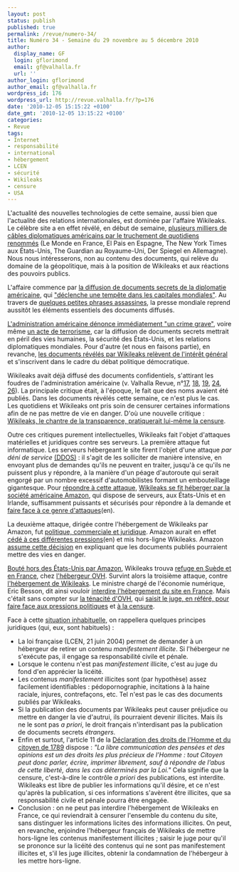 ```yaml
---
layout: post
status: publish
published: true
permalink: /revue/numero-34/
title: Numéro 34 - Semaine du 29 novembre au 5 décembre 2010
author:
  display_name: GF
  login: gflorimond
  email: gf@valhalla.fr
  url: ''
author_login: gflorimond
author_email: gf@valhalla.fr
wordpress_id: 176
wordpress_url: http://revue.valhalla.fr/?p=176
date: '2010-12-05 15:15:22 +0100'
date_gmt: '2010-12-05 13:15:22 +0100'
categories:
- Revue
tags:
- Internet
- responsabilité
- international
- hébergement
- LCEN
- sécurité
- Wikileaks
- censure
- USA
---
```

<p>L'actualité des nouvelles technologies de cette semaine, aussi bien que l'actualité des relations internationales, est dominée par l'affaire Wikileaks. Le célèbre site a en effet révélé, en début de semaine, <a href="http://www.lemonde.fr/tiny/1446078/">plusieurs milliers de câbles diplomatiques américains par le truchement de quotidiens renommés</a> (Le Monde en France, El Pais en Espagne, The New York Times aux États-Unis, The Guardian au Royaume-Uni, Der Spiegel en Allemagne). Nous nous intéresserons, non au contenu des documents, qui relève du domaine de la géopolitique, mais à la position de Wikileaks et aux réactions des pouvoirs publics.</p>
<p>L'affaire commence par <a href="http://www.lemonde.fr/tiny/1446540/">la diffusion de documents secrets de la diplomatie américaine</a>, qui <a href="http://www.lemonde.fr/tiny/1446096/">"déclenche une tempête dans les capitales mondiales"</a>. Au travers de <a href="http://www.lemonde.fr/tiny/1446279/">quelques petites phrases assassines</a>, la presse mondiale reprend aussitôt les éléments essentiels des documents diffusés.</p>
<p><a href="http://www.lemonde.fr/tiny/1446636/">L'administration américaine dénonce immédiatement "un crime grave"</a>, voire même <a href="http://www.numerama.com/magazine/17494-wikileaks-accuse-de-terrorisme-et-d-espionnage-par-un-elu-americain.html">un acte de terrorisme</a>, car la diffusion de documents secrets mettrait en péril des vies humaines, la sécurité des États-Unis, et les relations diplomatiques mondiales. Pour d'autre (et nous en faisons partie), en revanche, <a href="http://www.lemonde.fr/tiny/1447403/">les documents révélés par Wikileaks relèvent de l'intérêt général</a> et s'inscrivent dans le cadre du débat politique démocratique.</p>
<p>Wikileaks avait déjà diffusé des documents confidentiels, s'attirant les foudres de l'administration américaine (v. Valhalla Revue, n°<a href="http://revue.valhalla.fr/numeros/17/">17</a>, <a href="http://revue.valhalla.fr/numeros/18/">18</a>, <a href="http://revue.valhalla.fr/numeros/19/">19</a>, <a href="http://revue.valhalla.fr/numeros/24/">24</a>, <a href="http://revue.valhalla.fr/numeros/26/">26</a>). La principale critique était, à l'époque, le fait que des noms avaient été publiés. Dans les documents révélés cette semaine, ce n'est plus le cas. Les quotidiens et Wikileaks ont pris soin de censurer certaines informations afin de ne pas mettre de vie en danger. D'où une nouvelle critique : <a href="http://www.lemonde.fr/tiny/1446786/">Wikileaks, le chantre de la transparence, pratiquerait lui-même la censure</a>.</p>
<p>Outre ces critiques purement intellectuelles, Wikileaks fait l'objet d'attaques matérielles et juridiques contre ses serveurs. La première attaque fut informatique. Les serveurs hébergeant le site firent l'objet d'une attaque <i>par déni de service</i> <a href="http://www.cisco.com/en/US/tech/tk59/technologies_white_paper09186a0080174a5b.shtml">(DDOS)</a> : il s'agit de les solliciter de manière intensive, en envoyant plus de demandes qu'ils ne peuvent en traiter, jusqu'à ce qu'ils ne puissent plus y répondre, à la manière d'un péage d'autoroute qui serait engorgé par un nombre excessif d'automobilistes formant un embouteillage gigantesque. Pour <a href="http://www.lemondeinformatique.fr/actualites/lire-wikileaks-heberge-chez-amazon-ec2-pour-echapper-a-des-attaques-dos-32284.html">répondre à cette attaque</a>, <a href="http://www.lemondeinformatique.fr/actualites/lire-wikileaks-heberge-chez-amazon-ec2-pour-echapper-a-des-attaques-dos-32284.html">Wikileaks se fit héberger par la société américaine Amazon</a>, qui dispose de serveurs, aux États-Unis et en Irlande, suffisamment puissants et sécurisés pour répondre à la demande et <a href="http://arstechnica.com/security/news/2010/11/wikileaks-moves-to-amazons-cloud-to-evade-massive-ddos.ars">faire face à ce genre d'attaques</a><span class="lang">(en)</span>.</p>
<p>La deuxième attaque, dirigée contre l'hébergement de Wikileaks par Amazon, fut <a href="http://www.numerama.com/magazine/17507-amazon-n-heberge-plus-wikileaks-apres-des-pressions-politiques-et-commerciales.html">politique, commerciale et juridique</a>. Amazon aurait en effet <a href="http://arstechnica.com/security/news/2010/12/wikileaks-kicked-out-of-amazons-cloud.ars">cédé à ces différentes pressions</a><span class="lang">(en)</span> et mis hors-ligne Wikileaks. Amazon <a href="http://www.numerama.com/magazine/17521-amazon-assume-l-expulsion-de-wikileaks-qu-il-critique-severement.html">assume cette décision</a> en expliquant que les documents publiés pourraient mettre des vies en danger.</p>
<p><a href="http://www.silicon.fr/amazone-boute-wikileaks-hors-des-etats-unis-43220.html">Bouté hors des États-Unis par Amazon</a>, Wikileaks trouva <a href="http://www.zdnet.fr/actualites/lache-par-amazon-wikileaks-trouve-refuge-en-france-et-en-suede-39756522.htm">refuge en Suède et en France</a>, chez <a href="http://www.ovh.com/fr/">l'hébergeur OVH</a>. Survint alors la troisième attaque, contre <a href="http://www.lemondeinformatique.fr/actualites/lire-chasse-d-amazon-wikileaks-revient-en-france-et-en-suede-32317.html">l'hébergement de Wikileaks</a>. Le ministre chargé de l'économie numérique, Eric Besson, dit ainsi vouloir <a href="http://www.numerama.com/magazine/17526-eric-besson-veut-interdire-l-hebergement-de-wikileaks-en-france.html">interdire l'hébergement du site en France</a>. Mais c'était sans compter sur <a href="http://www.liberation.fr/monde/01012305988-besson-ne-veut-plus-que-la-france-heberge-wikileaks">la ténacité d'OVH</a>, qui <a href="http://www.numerama.com/magazine/17530-wikileaks-ovh-saisit-le-juge-des-referes-et-evoque-des-pressions.html">saisit le juge, en référé, pour faire face aux pressions politiques</a> et <a href="http://www.laquadrature.net/fr/wikileaks-et-la-censure-politique-dinternet-nous-voila-prevenus">à la censure</a>.</p>
<p>Face à cette <a href="http://abonnes.lemonde.fr/technologies/article/2010/12/03/besson-contre-l-hebergeur-de-wikileaks-une-situation-inedite_1448820_651865.html">situation inhabituelle</a>, on rappellera quelques principes juridiques (qui, eux, sont habituels) :</p>
<ul>
<li>La loi française (LCEN, 21 juin 2004) permet de demander à un hébergeur de retirer un contenu <i>manifestement illicite</i>. Si l'hébergeur ne s'exécute pas, il engage sa responsabilité civile et pénale.</li>
<li>Lorsque le contenu n'est pas <i>manifestement</i> illicite, c'est au juge du fond d'en apprécier la licéité.</li>
<li>Les contenus <i>manifestement</i> illicites sont (par hypothèse) assez facilement identifiables : pédopornographie, incitations à la haine raciale, injures, contrefaçons, etc. Tel n'est pas le cas des documents publiés par Wikileaks.</li>
<li>Si la publication des documents par Wikileaks peut causer préjudice ou mettre en danger la vie d'autrui, ils pourraient devenir illicites. Mais ils ne le sont pas <i>a priori</i>, le droit français n'interdisant pas la publication de documents secrets <i>étrangers</i>.</li>
<li>Enfin et surtout, l'article 11 de la <a href="http://www.assemblee-nationale.fr/histoire/dudh/1789.asp">Déclaration des droits de l'Homme et du citoyen de 1789</a> dispose : <i>"La libre communication des pensées et des opinions est un des droits les plus précieux de l’Homme : tout Citoyen peut donc parler, écrire, imprimer librement, sauf à répondre de l’abus de cette liberté, dans les cas déterminés par la Loi."</i> Cela signifie que la censure, c'est-à-dire le contrôle <i>a priori</i> des publications, est interdite. Wikileaks est libre de publier les informations qu'il désire, et ce n'est qu'après la publication, si ces informations s'avèrent être illicites, que sa responsabilité civile et pénale pourra être engagée.</li>
<li>Conclusion : on ne peut pas interdire l'hébergement de Wikileaks en France, ce qui reviendrait à censurer l'ensemble du contenu du site, sans distinguer les informations licites des informations illicites. On peut, en revanche, enjoindre l'hébergeur français de Wikileaks de mettre hors-ligne les contenus manifestement illicites ; saisir le juge pour qu'il se prononce sur la licéité des contenus qui ne sont pas manifestement illicites et, s'il les juge illicites, obtenir la condamnation de l'hébergeur à les mettre hors-ligne.
</ul>
